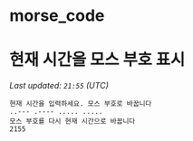 # morse_code
# 현재 시간을 모스 부호 표시
<!-- MORSE_TIME_START -->
_Last updated: `21:55` (UTC)_

```
현재 시간을 입력하세요. 모스 부호로 바꿉니다
..--- .---- ..... .....
모스 부호를 다시 현재 시간으로 바꿉니다
2155
```
<!-- MORSE_TIME_END -->
